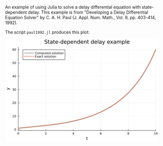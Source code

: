 An example of using Julia to solve a delay differential equation with
state-dependent delay.  This example is from "Developing a Delay
Differential Equation Solver" by C. A. H. Paul (J. Appl. Num. Math.,
Vol. 9, pp. 403-414, 1992). 

The script `paul1992.jl` produces this plot:

![](https://github.com/WarrenWeckesser/experiments/blob/main/julia/delay-differential-equations/paul1992/paul1992.svg)
